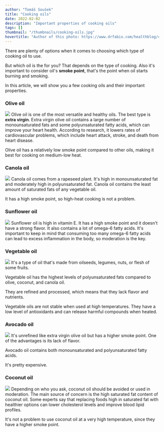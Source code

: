 ```yaml
---
author: "Tomáš Soušek"
title: "Cooking oils"
date: 2022-02-02
description: "Important properties of cooking oils"
tags: []
thumbnail: "/thumbnails/cooking-oils.jpg"
hovertitle: "Author of this photo: https://www.drfabio.com/healthblog/cooking-oil-comparisons"
---
```

There are plenty of options when it comes to choosing which type of cooking oil to use. 

But which oil is the for you? That depends on the type of cooking. Also it's important to consider oil's **smoke point**, that's the point when oil starts burning and smoking.

In this article, we will show you a few cooking oils and their important properties.

### Olive oil
![](/images/cooking-oils/olive.png)
Olive oil is one of the most versatile and healthy oils. The best type is **extra virgin**. Extra virgin olive oil contains a large number of monounsaturated fats and some polyunsaturated fatty acids, which can improve your heart health. According to research, it lowers rates of cardiovascular problems, which include heart attack, stroke, and death from heart disease.

Olive oil has a relatively low smoke point compared to other oils, making it best for cooking on medium-low heat.

### Canola oil
![](/images/cooking-oils/canola.png)
Canola oil comes from a rapeseed plant. It's high in monounsaturated fat and moderately high in polyunsaturated fat. Canola oil contains the least amount of saturated fats of any vegetable oil.

It has a high smoke point, so high-heat cooking is not a problem.

### Sunflower oil
![](/images/cooking-oils/sunflower.png)
Sunflower oil is high in vitamin E. It has a high smoke point and it doesn't have a strong flavor. It also contains a lot of omega-6 fatty acids. It's important to keep in mind that consuming too many omega-6 fatty acids can lead to excess inflammation in the body, so moderation is the key.

### Vegetable oil
![](/images/cooking-oils/vegetable.png)
It's a type of oil that's made from oilseeds, legumes, nuts, or flesh of some fruits.

Vegetable oil has the highest levels of polyunsaturated fats compared to olive, coconut, and canola oil.

They are refined and processed, which means that they lack flavor and nutrients.

Vegetable oils are not stable when used at high temperatures. They have a low level of antioxidants and can release harmful compounds when heated.

### Avocado oil
![](/images/cooking-oils/avocado.png)
It's unrefined like extra virgin olive oil but has a higher smoke point. One of the advantages is its lack of flavor.

Avocado oil contains both monounsaturated and polyunsaturated fatty acids.

It's pretty expensive.

### Coconut oil
![](/images/cooking-oils/coconut.png)
Depending on who you ask, coconut oil should be avoided or used in moderation. The main source of concern is the high saturated fat content of coconut oil. Some experts say that replacing foods high in saturated fat with healthier options can lower cholesterol levels and improve blood lipid profiles.

It's not a problem to use coconut oil at a very high temperature, since they have a higher smoke point.
